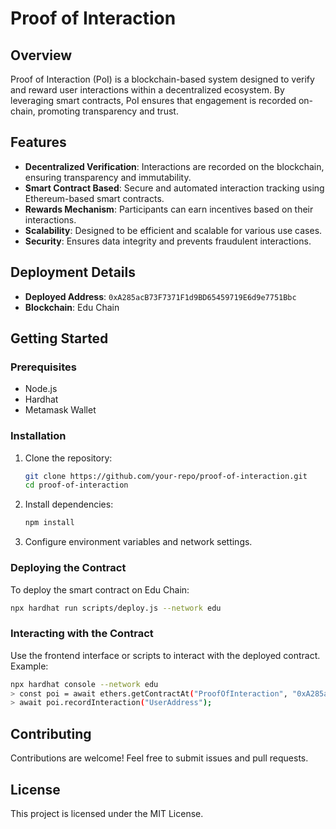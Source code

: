 # Proof of Interaction

## Overview
Proof of Interaction (PoI) is a blockchain-based system designed to verify and reward user interactions within a decentralized ecosystem. By leveraging smart contracts, PoI ensures that engagement is recorded on-chain, promoting transparency and trust.

## Features
- **Decentralized Verification**: Interactions are recorded on the blockchain, ensuring transparency and immutability.
- **Smart Contract Based**: Secure and automated interaction tracking using Ethereum-based smart contracts.
- **Rewards Mechanism**: Participants can earn incentives based on their interactions.
- **Scalability**: Designed to be efficient and scalable for various use cases.
- **Security**: Ensures data integrity and prevents fraudulent interactions.

## Deployment Details
- **Deployed Address**: `0xA285acB73F7371F1d9BD65459719E6d9e7751Bbc`
- **Blockchain**: Edu Chain

## Getting Started
### Prerequisites
- Node.js
- Hardhat
- Metamask Wallet

### Installation
1. Clone the repository:
   ```sh
   git clone https://github.com/your-repo/proof-of-interaction.git
   cd proof-of-interaction
   ```
2. Install dependencies:
   ```sh
   npm install
   ```
3. Configure environment variables and network settings.

### Deploying the Contract
To deploy the smart contract on Edu Chain:
```sh
npx hardhat run scripts/deploy.js --network edu
```

### Interacting with the Contract
Use the frontend interface or scripts to interact with the deployed contract. Example:
```sh
npx hardhat console --network edu
> const poi = await ethers.getContractAt("ProofOfInteraction", "0xA285acB73F7371F1d9BD65459719E6d9e7751Bbc");
> await poi.recordInteraction("UserAddress");
```

## Contributing
Contributions are welcome! Feel free to submit issues and pull requests.

## License
This project is licensed under the MIT License.

